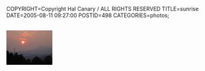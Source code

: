COPYRIGHT=Copyright Hal Canary / ALL RIGHTS RESERVED
TITLE=sunrise
DATE=2005-08-11 09:27:00
POSTID=498
CATEGORIES=photos;

[  
![[Thumb]](/photos/thumb/2005-08-06-img_1784.jpg)  
](/photos/2005-08-06-img_1784.jpg)
